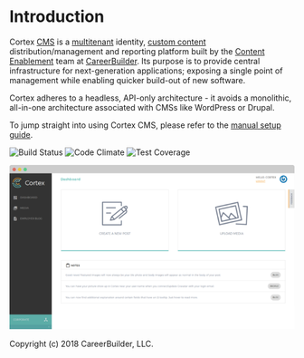 # Introduction

Cortex [CMS](glossary.md#cms) is a [multitenant](https://en.wikipedia.org/wiki/Multitenancy) identity, [custom content](glossary.md#custom-content-cms) distribution/management and reporting platform built by the [Content Enablement](https://github.com/cb-talent-development) team at [CareerBuilder](https://github.com/careerbuilder). Its purpose is to provide central infrastructure for next-generation applications; exposing a single point of management while enabling quicker build-out of new software.

Cortex adheres to a headless, API-only architecture - it avoids a monolithic, all-in-one architecture associated with CMSs like WordPress or Drupal.

To jump straight into using Cortex CMS, please refer to the [manual setup guide](basics/setup/manual-setup.md).

![Build Status](https://semaphoreci.com/api/v1/projects/ec90715a-da8f-4960-bb64-f371850f9c98/813409/shields_badge.svg) ![Code Climate](https://codeclimate.com/repos/53f62c2869568018180036c9/badges/78e3c3c865b118bbd72b/gpa.svg) ![Test Coverage](https://codeclimate.com/repos/53f62c2869568018180036c9/badges/78e3c3c865b118bbd72b/coverage.svg) 

![](.gitbook/assets/cortex-example-screenshot.png)

Copyright \(c\) 2018 CareerBuilder, LLC.

